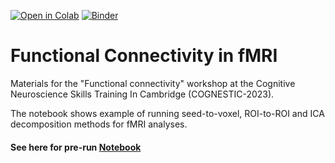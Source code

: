 [![Open in Colab](https://colab.research.google.com/assets/colab-badge.svg)](https://colab.research.google.com/github/ppraykov/FCCognestic2023/blob/main/FC_Cognestic.ipynb)
[![Binder](https://mybinder.org/badge_logo.svg)](https://mybinder.org/v2/gh/ppraykov/FCCognestic2023/main?labpath=FC_Cognestic.ipynb)
# Functional Connectivity in fMRI

Materials for the "Functional connectivity" workshop at the Cognitive Neuroscience Skills Training In Cambridge (COGNESTIC-2023).

The notebook shows example of running seed-to-voxel, ROI-to-ROI and ICA decomposition methods for fMRI analyses.

#### See here for pre-run [Notebook](https://htmlpreview.github.io/?https://github.com/ppraykov/FCCognestic2023/blob/main/FC_Cognestic_pre_run.html)
